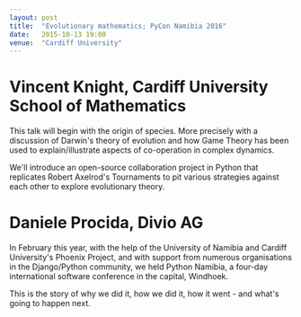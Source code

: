```yaml
---
layout: post
title:  "Evolutionary mathematics; PyCon Namibia 2016"
date:   2015-10-13 19:00
venue:  "Cardiff University"
---
```


# Vincent Knight, Cardiff University School of Mathematics

This talk will begin with the origin of species. More precisely with a discussion of Darwin's theory of evolution and how Game Theory has been used to explain/illustrate aspects of co-operation in complex dynamics.

We'll introduce an open-source collaboration project in Python that replicates Robert Axelrod's Tournaments to pit various strategies against each other to explore evolutionary theory.

# Daniele Procida, Divio AG

In February this year, with the help of the University of Namibia and Cardiff University's Phoenix Project, and with support from numerous organisations in the Django/Python community, we held Python Namibia, a four-day international software conference in the capital, Windhoek.

This is the story of why we did it, how we did it, how it went - and what's going to happen next.

